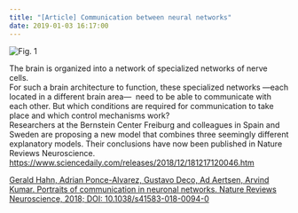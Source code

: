 ```yaml
---
title: "[Article] Communication between neural networks"
date: 2019-01-03 16:17:00
---
```


![Fig. 1](https://media.springernature.com/lw900/springer-static/image/art%3A10.1038%2Fs41583-018-0094-0/MediaObjects/41583_2018_94_Fig1_HTML.png)

The brain is organized into a network of specialized networks of nerve cells. 
<br />
For such a brain architecture to function, these specialized networks ―each located in a different brain area―  need to be able to communicate with each other. But which conditions are required for communication to take place and which control mechanisms work? 
<br />
Researchers at the Bernstein Center Freiburg and colleagues in Spain and Sweden are proposing a new model that combines three seemingly different explanatory models. Their conclusions have now been published in Nature Reviews Neuroscience.
<br />
<https://www.sciencedaily.com/releases/2018/12/181217120046.htm>

[Gerald Hahn, Adrian Ponce-Alvarez, Gustavo Deco, Ad Aertsen, Arvind Kumar. Portraits of communication in neuronal networks. Nature Reviews Neuroscience, 2018; DOI: 10.1038/s41583-018-0094-0](https://www.nature.com/articles/s41583-018-0094-0)

